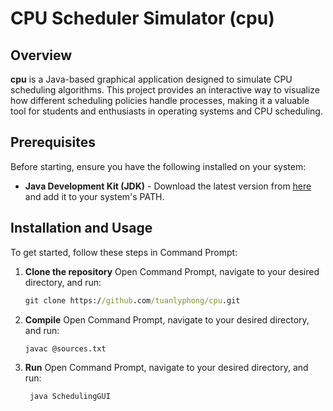 # CPU Scheduler Simulator (cpu)

## Overview

**cpu** is a Java-based graphical application designed to simulate CPU scheduling algorithms. This project provides an interactive way to visualize how different scheduling policies handle processes, making it a valuable tool for students and enthusiasts in operating systems and CPU scheduling.

## Prerequisites

Before starting, ensure you have the following installed on your system:

- **Java Development Kit (JDK)** - Download the latest version from [here](https://www.oracle.com/java/technologies/javase-downloads.html) and add it to your system's PATH.

## Installation and Usage

To get started, follow these steps in Command Prompt:

1. **Clone the repository**
   Open Command Prompt, navigate to your desired directory, and run:

   ```cmd
   git clone https://github.com/tuanlyphong/cpu.git
   ```

1. **Compile**
   Open Command Prompt, navigate to your desired directory, and run:

   ```cmd
   javac @sources.txt

   ```

1. **Run**
   Open Command Prompt, navigate to your desired directory, and run:

   ```cmd
    java SchedulingGUI
   ```
